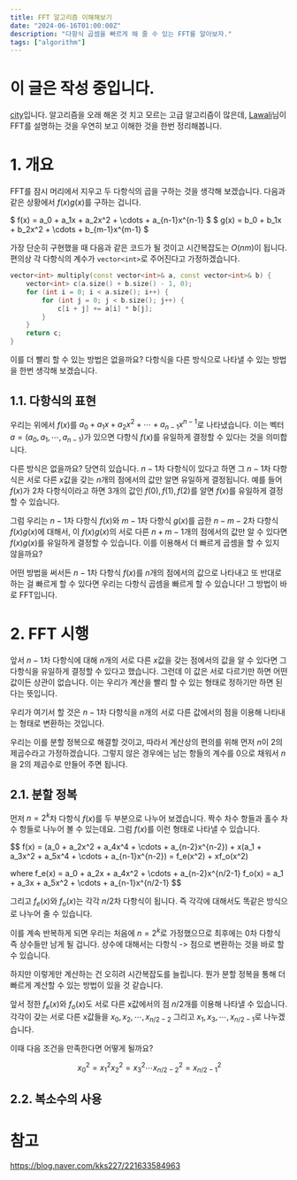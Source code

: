 ```yaml
---
title: FFT 알고리즘 이해해보기
date: "2024-06-16T01:00:00Z"
description: "다항식 곱셈을 빠르게 해 줄 수 있는 FFT를 알아보자."
tags: ["algorithm"]
---
```


# 이 글은 작성 중입니다.

[city](https://solved.ac/profile/city)입니다. 알고리즘을 오래 해온 것 치고 모르는 고급 알고리즘이 많은데, [Lawali](https://solved.ac/profile/Lawali)님이 FFT를 설명하는 것을 우연히 보고 이해한 것을 한번 정리해봅니다.

# 1. 개요

FFT를 잠시 머리에서 지우고 두 다항식의 곱을 구하는 것을 생각해 보겠습니다. 다음과 같은 상황에서 $f(x)g(x)$를 구하는 겁니다.

$ f(x) = a_0 + a_1x + a_2x^2 + \cdots + a_{n-1}x^{n-1} $
$ g(x) = b_0 + b_1x + b_2x^2 + \cdots + b_{m-1}x^{m-1} $

가장 단순히 구현했을 때 다음과 같은 코드가 될 것이고 시간복잡도는 $O(nm)$이 됩니다. 편의상 각 다항식의 계수가 `vector<int>`로 주어진다고 가정하겠습니다.

```cpp
vector<int> multiply(const vector<int>& a, const vector<int>& b) {
    vector<int> c(a.size() + b.size() - 1, 0);
    for (int i = 0; i < a.size(); i++) {
        for (int j = 0; j < b.size(); j++) {
            c[i + j] += a[i] * b[j];
        }
    }
    return c;
}
```

이를 더 빨리 할 수 있는 방법은 없을까요? 다항식을 다른 방식으로 나타낼 수 있는 방법을 한번 생각해 보겠습니다.

## 1.1. 다항식의 표현

우리는 위에서 $f(x)$를 $a_0 + a_1x + a_2x^2 + \cdots + a_{n-1}x^{n-1}$로 나타냈습니다. 이는 벡터 $a=(a_0, a_1, \cdots, a_{n-1})$가 있으면 다항식 $f(x)$를 유일하게 결정할 수 있다는 것을 의미합니다.

다른 방식은 없을까요? 당연히 있습니다. $n-1$차 다항식이 있다고 하면 그 $n-1$차 다항식은 서로 다른 $x$값을 갖는 $n$개의 점에서의 값만 알면 유일하게 결정됩니다. 예를 들어 $f(x)$가 2차 다항식이라고 하면 3개의 값인 $f(0), f(1), f(2)$를 알면 $f(x)$를 유일하게 결정할 수 있습니다.

그럼 우리는 $n-1$차 다항식 $f(x)$와 $m-1$차 다항식 $g(x)$를 곱한 $n-m-2$차 다항식 $f(x)g(x)$에 대해서, 이 $f(x)g(x)$의 서로 다른 $n+m-1$개의 점에서의 값만 알 수 있다면 $f(x)g(x)$를 유일하게 결정할 수 있습니다. 이를 이용해서 더 빠르게 곱셈을 할 수 있지 않을까요?

어떤 방법을 써서든 $n-1$차 다항식 $f(x)$를 $n$개의 점에서의 값으로 나타내고 또 반대로 하는 걸 빠르게 할 수 있다면 우리는 다항식 곱셈을 빠르게 할 수 있습니다! 그 방법이 바로 FFT입니다.

# 2. FFT 시행

앞서 $n-1$차 다항식에 대해 $n$개의 서로 다른 $x$값을 갖는 점에서의 값을 알 수 있다면 그 다항식을 유일하게 결정할 수 있다고 했습니다. 그런데 이 값은 서로 다르기만 하면 어떤 값이든 상관이 없습니다. 이는 우리가 계산을 빨리 할 수 있는 형태로 정하기만 하면 된다는 뜻입니다.

우리가 여기서 할 것은 $n-1$차 다항식을 $n$개의 서로 다른 값에서의 점을 이용해 나타내는 형태로 변환하는 것입니다.

우리는 이를 분할 정복으로 해결할 것이고, 따라서 계산상의 편의를 위해 먼저 $n$이 2의 제곱수라고 가정하겠습니다. 그렇지 않은 경우에는 남는 항들의 계수를 0으로 채워서 $n$을 2의 제곱수로 만들어 주면 됩니다.

## 2.1. 분할 정복

먼저 $n = 2^k$차 다항식 $f(x)$를 두 부분으로 나누어 보겠습니다. 짝수 차수 항들과 홀수 차수 항들로 나누어 볼 수 있는데요. 그럼 $f(x)$를 이런 형태로 나타낼 수 있습니다.

$$
f(x) 
= (a_0 + a_2x^2 + a_4x^4 + \cdots + a_{n-2}x^{n-2}) + x(a_1 + a_3x^2 + a_5x^4 + \cdots + a_{n-1}x^{n-2})
= f_e(x^2) + xf_o(x^2)

where
f_e(x) = a_0 + a_2x + a_4x^2 + \cdots + a_{n-2}x^{n/2-1}
f_o(x) = a_1 + a_3x + a_5x^2 + \cdots + a_{n-1}x^{n/2-1}
$$

그리고 $f_e(x)$와 $f_o(x)$는 각각 $n/2$차 다항식이 됩니다. 즉 각각에 대해서도 똑같은 방식으로 나누어 줄 수 있습니다.

이를 계속 반복하게 되면 우리는 처음에 $n = 2^k$로 가정했으므로 최후에는 0차 다항식 즉 상수들만 남게 될 겁니다. 상수에 대해서는 다항식 -> 점으로 변환하는 것을 바로 할 수 있습니다.

하지만 이렇게만 계산하는 건 오히려 시간복잡도를 늘립니다. 뭔가 분할 정복을 통해 더 빠르게 계산할 수 있는 방법이 있을 것 같습니다.

앞서 정한 $f_e(x)$와 $f_o(x)$도 서로 다른 x값에서의 점 $n/2$개를 이용해 나타낼 수 있습니다. 각각이 갖는 서로 다른 x값들을 $x_0, x_2, \cdots, x_{n/2-2}$ 그리고 $x_1, x_3, \cdots, x_{n/2-1}$로 나누겠습니다.

이때 다음 조건을 만족한다면 어떻게 될까요?

$$
x_0^2 = x_1^2
x_2^2 = x_3^2
\cdots
x_{n/2-2}^2 = x_{n/2-1}^2
$$



## 2.2. 복소수의 사용



# 참고

https://blog.naver.com/kks227/221633584963